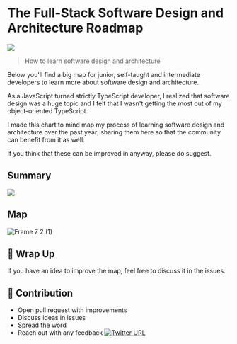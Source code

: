 # The Full-Stack Software Design and Architecture Roadmap

![](https://user-images.githubusercontent.com/6892666/65823266-052acd00-e221-11e9-83ad-6743f41f67e2.png)

> How to learn software design and architecture

Below you'll find a big map for junior, self-taught and intermediate developers to learn more about software design and architecture. 

As a JavaScript turned strictly TypeScript developer, I realized that software design was a huge topic and I felt that I wasn't getting the most out of my object-oriented TypeScript.

I made this chart to mind map my process of learning software design and architecture over the past year; sharing them here so that the community can benefit from it as well.

If you think that these can be improved in anyway, please do suggest.

## Summary

![](https://user-images.githubusercontent.com/6892666/65823334-2e982880-e222-11e9-8994-aa58b02dbc4a.png)

## Map
![Frame 7 2 (1)](https://user-images.githubusercontent.com/6892666/65823251-aa917100-e220-11e9-8d20-7a239ff4ff1c.png)

## 🚦 Wrap Up

If you have an idea to improve the map, feel free to discuss it in the issues.

## 🙌 Contribution

- Open pull request with improvements
- Discuss ideas in issues
- Spread the word
- Reach out with any feedback [![Twitter URL](https://img.shields.io/twitter/url/https/twitter.com/stemmlerjs.svg?style=social&label=Follow%20stemmlerjs)](https://twitter.com/stemmlerjs)
